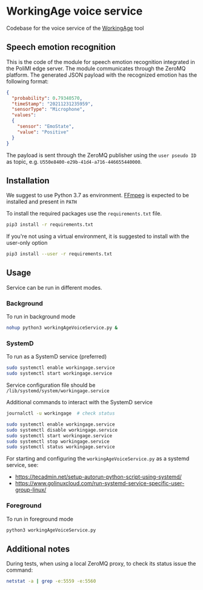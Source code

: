# WorkingAge voice service
Codebase for the voice service of the [WorkingAge](https://www.workingage.eu) tool

## Speech emotion recognition

This is the code of the module for speech emotion recognition integrated in the PoliMI edge server.
The module communicates through the ZeroMQ platform.
The generated JSON payload with the recognized emotion has the following format:

```json
{
  "probability": 0.79340570,
  "timeStamp": "20211231235959",
  "sensorType": "Microphone",
  "values": 
  {
    "sensor": "EmoState",
    "value": "Positive"
  }
}
```

The payload is sent through the ZeroMQ publisher using the `user pseudo ID` as topic, e.g. `U550e8400-e29b-41d4-a716-446655440000`.

## Installation

We suggest to use Python 3.7 as environment.
[FFmpeg](https://www.ffmpeg.org) is expected to be installed and present in `PATH`

To install the required packages use the `requirements.txt` file.
```bash
pip3 install -r requirements.txt
```

If you're not using a virtual environment, it is suggested to install with the user-only option
```bash
pip3 install --user -r requirements.txt
```

## Usage

Service can be run in different modes.

### Background

To run in background mode
```bash
nohup python3 workingAgeVoiceService.py &
```

### SystemD

To run as a SystemD service (preferred)
```bash
sudo systemctl enable workingage.service
sudo systemctl start workingage.service
```
Service configuration file should be `/lib/systemd/system/workingage.service` 

Additional commands to interact with the SystemD service

```bash
journalctl -u workingage  # check status

sudo systemctl enable workingage.service
sudo systemctl disable workingage.service
sudo systemctl start workingage.service
sudo systemctl stop workingage.service
sudo systemctl status workingage.service
```

For starting and configuring the `workingAgeVoiceService.py` as a systemd service, see:
- https://tecadmin.net/setup-autorun-python-script-using-systemd/
- https://www.golinuxcloud.com/run-systemd-service-specific-user-group-linux/

### Foreground

To run in foreground mode

```bash
python3 workingAgeVoiceService.py
```

## Additional notes
During tests, when using a local ZeroMQ proxy, to check its status issue the command:

```bash
netstat -a | grep -e:5559 -e:5560
```

